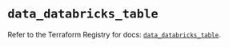 # `data_databricks_table`

Refer to the Terraform Registry for docs: [`data_databricks_table`](https://registry.terraform.io/providers/databricks/databricks/1.61.0/docs/data-sources/table).
